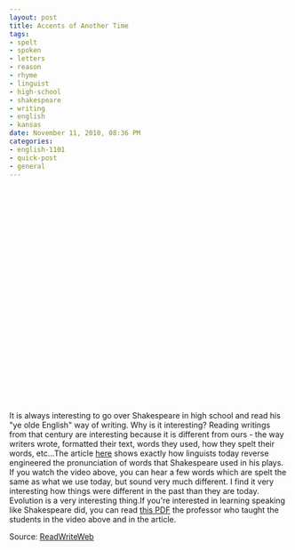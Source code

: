 ```yaml
--- 
layout: post
title: Accents of Another Time
tags: 
- spelt
- spoken
- letters
- reason
- rhyme
- linguist
- high-school
- shakespeare
- writing
- english
- kansas
date: November 11, 2010, 08:36 PM
categories: 
- english-1101
- quick-post
- general
---
```

<object height="390" width="640"><param name="movie" value="http://www.youtube.com/v/dWe1b9mjjkM&hl=en_US&feature=player_embedded&version=3" /><param name="allowFullScreen" value="true" /><param name="allowScriptAccess" value="always" /><embed allowfullscreen="true" src="http://www.youtube.com/v/dWe1b9mjjkM&hl=en_US&feature=player_embedded&version=3" allowscriptaccess="always" type="application/x-shockwave-flash" height="390" width="640"></embed></object>

It is always interesting to go over Shakespeare in high school and read his "ye olde English" way of writing. Why is it interesting? Reading writings from that century are interesting because it is different from ours \- the way writers wrote, formatted their text, words they used, how they spelt their words, etc...The article [here](http://www.thehistoryblog.com/archives/8099) shows exactly how linguists today reverse engineered the pronunciation of words that Shakespeare used in his plays. If you watch the video above, you can hear a few words which are spelt the same as what we use today, but sound very much different. I find it very interesting how things were different in the past than they are today. Evolution is a very interesting thing.If you're interested in learning speaking like Shakespeare did, you can read [this PDF](http://www.paulmeier.com/OP.pdf) the professor who taught the students in the video above and in the article.

Source: [ReadWriteWeb](http://www.readwriteweb.com/archives/click_to_hear_americas_original_accent_-_i_mean_sh.php)
